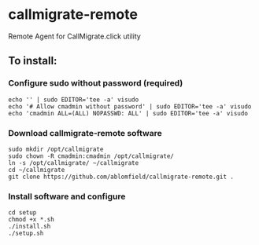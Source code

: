 # callmigrate-remote
Remote Agent for CallMigrate.click utility

## To install:

### Configure sudo without password (required)
```
echo '' | sudo EDITOR='tee -a' visudo
echo '# Allow cmadmin without password' | sudo EDITOR='tee -a' visudo
echo 'cmadmin ALL=(ALL) NOPASSWD: ALL' | sudo EDITOR='tee -a' visudo
```

### Download callmigrate-remote software
```
sudo mkdir /opt/callmigrate
sudo chown -R cmadmin:cmadmin /opt/callmigrate/
ln -s /opt/callmigrate/ ~/callmigrate
cd ~/callmigrate
git clone https://github.com/ablomfield/callmigrate-remote.git .
```

### Install software and configure
```
cd setup
chmod +x *.sh
./install.sh
./setup.sh
```
